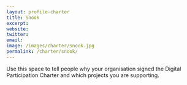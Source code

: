 ```yaml
---
layout: profile-charter
title: Snook
excerpt: 
website: 
twitter: 
email: 
image: /images/charter/snook.jpg
permalink: /charter/snook/
---
```


Use this space to tell people why your organisation signed the Digital Participation Charter and which projects you are supporting.